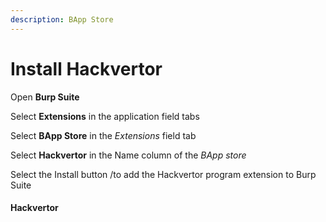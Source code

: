 ```yaml
---
description: BApp Store
---
```


# Install Hackvertor

Open **Burp Suite**

Select **Extensions** in the application field tabs

Select **BApp Store** in the _Extensions_ field tab

Select **Hackvertor** in the Name column of the _BApp store_

Select the Install button /to add the Hackvertor program extension to Burp Suite&#x20;

#### Hackvertor &#x20;
